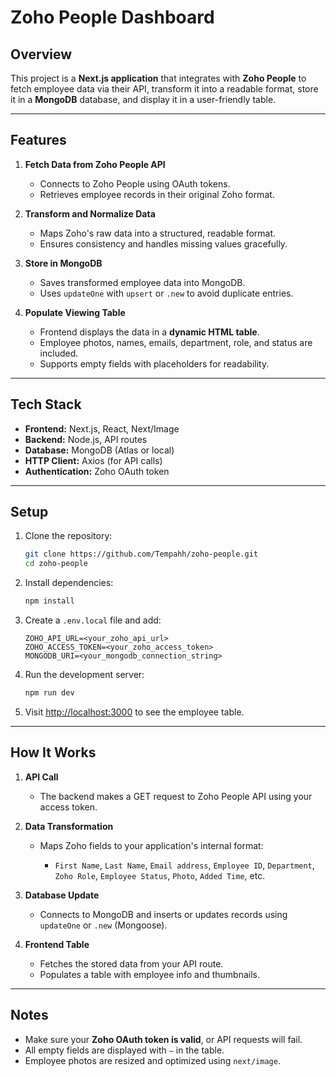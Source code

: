 # Zoho People Dashboard

## Overview

This project is a **Next.js application** that integrates with **Zoho People** to fetch employee data via their API, transform it into a readable format, store it in a **MongoDB** database, and display it in a user-friendly table.

---

## Features

1. **Fetch Data from Zoho People API**

   * Connects to Zoho People using OAuth tokens.
   * Retrieves employee records in their original Zoho format.

2. **Transform and Normalize Data**

   * Maps Zoho's raw data into a structured, readable format.
   * Ensures consistency and handles missing values gracefully.

3. **Store in MongoDB**

   * Saves transformed employee data into MongoDB.
   * Uses `updateOne` with `upsert` or `.new` to avoid duplicate entries.

4. **Populate Viewing Table**

   * Frontend displays the data in a **dynamic HTML table**.
   * Employee photos, names, emails, department, role, and status are included.
   * Supports empty fields with placeholders for readability.

---

## Tech Stack

* **Frontend:** Next.js, React, Next/Image
* **Backend:** Node.js, API routes
* **Database:** MongoDB (Atlas or local)
* **HTTP Client:** Axios (for API calls)
* **Authentication:** Zoho OAuth token

---

## Setup

1. Clone the repository:

   ```bash
   git clone https://github.com/Tempahh/zoho-people.git
   cd zoho-people
   ```

2. Install dependencies:

   ```bash
   npm install
   ```

3. Create a `.env.local` file and add:

   ```env
   ZOHO_API_URL=<your_zoho_api_url>
   ZOHO_ACCESS_TOKEN=<your_zoho_access_token>
   MONGODB_URI=<your_mongodb_connection_string>
   ```

4. Run the development server:

   ```bash
   npm run dev
   ```

5. Visit [http://localhost:3000](http://localhost:3000) to see the employee table.

---

## How It Works

1. **API Call**

   * The backend makes a GET request to Zoho People API using your access token.

2. **Data Transformation**

   * Maps Zoho fields to your application's internal format:

     * `First Name`, `Last Name`, `Email address`, `Employee ID`, `Department`, `Zoho Role`, `Employee Status`, `Photo`, `Added Time`, etc.

3. **Database Update**

   * Connects to MongoDB and inserts or updates records using `updateOne` or `.new` (Mongoose).

4. **Frontend Table**

   * Fetches the stored data from your API route.
   * Populates a table with employee info and thumbnails.

---

## Notes

* Make sure your **Zoho OAuth token is valid**, or API requests will fail.
* All empty fields are displayed with `—` in the table.
* Employee photos are resized and optimized using `next/image`.

